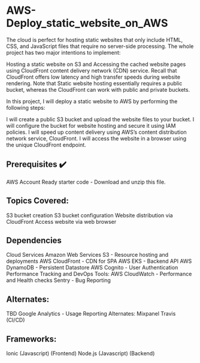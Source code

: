 # AWS-Deploy_static_website_on_AWS


The cloud is perfect for hosting static websites that only include HTML, CSS, and JavaScript files that require no server-side processing. 
The whole project has two major intentions to implement:

Hosting a static website on S3 and Accessing the cached website pages using CloudFront content delivery network (CDN) service. 
Recall that CloudFront offers low latency and high transfer speeds during website rendering.
Note that Static website hosting essentially requires a public bucket, whereas the CloudFront can work with public and private buckets.

In this project, I will deploy a static website to AWS by performing the following steps:

I will create a public S3 bucket and upload the website files to your bucket.
I will configure the bucket for website hosting and secure it using IAM policies.
I will speed up content delivery using AWS’s content distribution network service, CloudFront.
I will access the website in a browser using the unique CloudFront endpoint.


## Prerequisites :heavy_check_mark:
AWS Account
Ready starter code - Download and unzip this file.


## Topics Covered:
S3 bucket creation
S3 bucket configuration
Website distribution via CloudFront
Access website via web browser


## Dependencies
Cloud Services
Amazon Web Services S3 - Resource hosting and deployments
AWS CloudFront - CDN for SPA
AWS EKS - Backend API
AWS DynamoDB - Persistent Datastore
AWS Cognito - User Authentication
Performance Tracking and DevOps Tools:
AWS CloudWatch - Performance and Health checks
Sentry - Bug Reporting

## Alternates:
TBD
Google Analytics - Usage Reporting
Alternates:
Mixpanel
Travis (CI/CD)


## Frameworks:
Ionic (Javascript) (Frontend)
Node.js (Javascript) (Backend)
